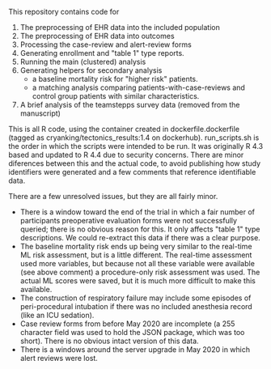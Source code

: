 This repository contains code for 
1. The preprocessing of EHR data into the included population
2. The preprocessing of EHR data into outcomes
3. Processing the case-review and alert-review forms
4. Generating enrollment and "table 1" type reports. 
5. Running the main (clustered) analysis
6. Generating helpers for secondary analysis
   - a baseline mortality risk for "higher risk" patients.
   - a matching analysis comparing patients-with-case-reviews and control group patients with similar characteristics.
7. A brief analysis of the teamstepps survey data (removed from the manuscript)

This is all R code, using the container created in dockerfile.dockerfile (tagged as cryanking/tectonics_results:1.4 on dockerhub). 
run_scripts.sh is the order in which the scripts were intended to be run.
It was originally R 4.3 based and updated to R 4.4 due to security concerns.
There are minor diferences between this and the actual code, to avoid publishing how study identifiers were generated and a few comments that reference identifiable data.

  
There are a few unresolved issues, but they are all fairly minor.
 - There is a window toward the end of the trial in which a fair number of participants preoperative evaluation forms were not successfully queried; there is no obvious reason for this. It only affects "table 1" type descriptions. We could re-extract this data if there was a clear purpose.
 - The baseline mortality risk ends up being very similar to the real-time ML risk assessment, but is a little different. The real-time assessment used more variables, but because not all these variable were available (see above comment) a procedure-only risk assessment was used. The actual ML scores were saved, but it is much more difficult to make this available.
 - The construction of respiratory failure may include some episodes of peri-procedural intubation if there was no included anesthesia record (like an ICU sedation).
 - Case review forms from before May 2020 are incomplete (a 255 character field was used to hold the JSON package, which was too short). There is no obvious intact version of this data.
 - There is a windows around the server upgrade in May 2020 in which alert reviews were lost.
   
